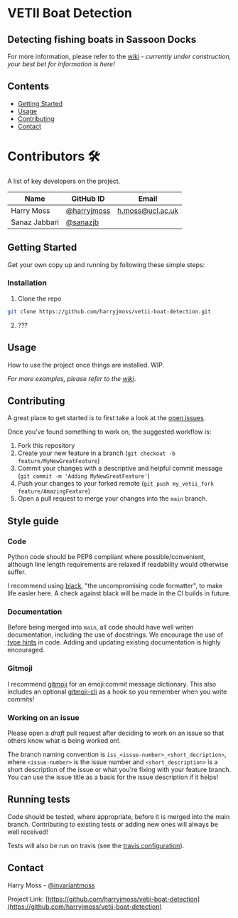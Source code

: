 # VETII Boat Detection
## Detecting fishing boats in Sassoon Docks

For more information, please refer to the [wiki](https://github.com/harryjmoss/vetii-boat-detection/wiki) - *currently under construction, your best bet for information is here!*
## Contents
* [Getting Started](#getting-started)
* [Usage](#usage)
* [Contributing](#contributing)
* [Contact](#contact)

# Contributors :hammer_and_wrench:

A list of key developers on the project.

| Name               | GitHub ID                                            | Email                       | 
| ------------------ | -----------------------------------------------------| --------------------------- | 
| Harry Moss    | [@harryjmoss](https://github.com/harryjmoss) | <h.moss@ucl.ac.uk>   |
| Sanaz Jabbari | [@sanazjb](https://github.com/sanazjb)


## Getting Started

Get your own copy up and running by following these simple steps:

### Installation

1. Clone the repo
```sh
git clone https://github.com/harryjmoss/vetii-boat-detection.git
```

2. ???

## Usage

How to use the project once things are installed. WIP.

_For more examples, please refer to the [wiki](https://github.com/harryjmoss/vetii-boat-detection/wiki)_.


## Contributing
A great place to get started is to first take a look at the [open issues](https://github.com/github_username/repo_name/issues). 

Once you've found something to work on, the suggested workflow is:

1. Fork this repository
2. Create your new feature in a branch (`git checkout -b feature/MyNewGreatFeature`)
3. Commit your changes with a descriptive and helpful commit message (`git commit -m 'Adding MyNewGreatFeature'`)
4. Push your changes to your forked remote (`git push my_vetii_fork feature/AmazingFeature`)
5. Open a pull request to merge your changes into the `main` branch.

## Style guide
### Code
Python code should be PEP8 compliant where possible/convenient, although line length requirements are relaxed if readability would otherwise suffer.

I recommend using [black](https://black.readthedocs.io/en/stable/), "the uncompromising code formatter", to make life easier here. A check against black will be made in the CI builds in future.

### Documentation
Before being merged into `main`, all code should have well writen documentation, including the use of docstrings. We encourage the use of [type hints](https://docs.python.org/3.7/library/typing.html) in code. Adding and updating existing documentation is highly encouraged.

### Gitmoji
I recommend [gitmoji](https://gitmoji.carloscuesta.me/) for an emoji:commit message dictionary. This also includes an optional [gitmoji-cli](https://github.com/carloscuesta/gitmoji-cli) as a hook so you remember when you write commits!

### Working on an issue
Please open a *draft* pull request after deciding to work on an issue so that others know what is being worked on!.

The branch naming convention is `iss_<issue-number>_<short_decription>`, where `<issue-number>` is the issue number and `<short_description>` is a short description of the issue or what you're fixing with your feature branch. You can use the issue title as a basis for the issue description if it helps!


## Running tests
Code should be tested, where appropriate, before it is merged into the main branch. Contributing to existing tests or adding new ones will always be well received!

Tests will also be run on travis (see the [travis configuration](.travis.yml)).

## Contact

Harry Moss - [@invariantmoss](https://twitter.com/invariantmoss)

Project Link: [https://github.com/harryjmoss/vetii-boat-detection](https://github.com/harryjmoss/vetii-boat-detection)


<!-- MARKDOWN LINKS & IMAGES -->
<!-- https://www.markdownguide.org/basic-syntax/#reference-style-links -->
[contributors-shield]: https://img.shields.io/github/contributors/harryjmoss/vetii-boat-detection.svg?style=flat-square
[contributors-url]: https://github.com/harryjmoss/vetii-boat-detection/graphs/contributors
[forks-shield]: https://img.shields.io/github/forks/harryjmoss/vetii-boat-detection.svg?style=flat-square
[forks-url]: https://github.com/harryjmoss/vetii-boat-detection/network/members
[issues-shield]: https://img.shields.io/github/issues/harryjmoss/vetii-boat-detection.svg?style=flat-square
[issues-url]: https://github.com/harryjmoss/vetii-boat-detection/issues
